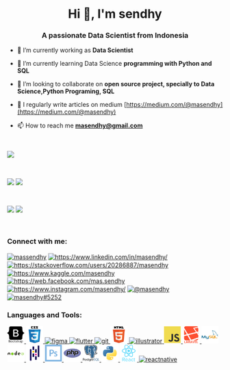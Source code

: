 
<h1 align="center">Hi 👋, I'm sendhy</h1>
<h3 align="center">A passionate Data Scientist from Indonesia</h3>

- 🔭 I’m currently working as **Data Scientist**

- 🌱 I’m currently learning Data Science **programming with Python and SQL**

- 👯 I’m looking to collaborate on **open source project, specially to Data Science,Python Programing, SQL**

- 📝 I regularly write articles on medium [https://medium.com/@masendhy](https://medium.com/@masendhy)

- 📫 How to reach me **masendhy@gmail.com**

</br>

![](http://github-profile-summary-cards.vercel.app/api/cards/profile-details?username=masendhy&theme=ayu_mirage)

</br>

![](http://github-profile-summary-cards.vercel.app/api/cards/repos-per-language?username=masendhy&theme=calm)
![](http://github-profile-summary-cards.vercel.app/api/cards/most-commit-language?username=masendhy&theme=calm)

</br>

![](http://github-profile-summary-cards.vercel.app/api/cards/stats?username=masendhy&theme=calm)
![](http://github-profile-summary-cards.vercel.app/api/cards/productive-time?username=masendhy&theme=calm&utcOffset=8)

</br>

<!-- <p><img align="left" src="https://github-readme-stats.vercel.app/api/top-langs?username=masendhy&show_icons=true&locale=en&layout=compact" alt="masendhy" /></p> -->

<!-- <p>&nbsp;<img align="center" src="https://github-readme-stats.vercel.app/api?username=masendhy&show_icons=true&locale=en" alt="masendhy" /></p> -->



<h3 align="left">Connect with me:</h3>
<p align="left">
<a href="https://twitter.com/massendhy" target="blank"><img align="center" src="https://raw.githubusercontent.com/rahuldkjain/github-profile-readme-generator/master/src/images/icons/Social/twitter.svg" alt="massendhy" height="30" width="40" /></a>
<a href="https://linkedin.com/in/https://www.linkedin.com/in/masendhy/" target="blank"><img align="center" src="https://raw.githubusercontent.com/rahuldkjain/github-profile-readme-generator/master/src/images/icons/Social/linked-in-alt.svg" alt="https://www.linkedin.com/in/masendhy/" height="30" width="40" /></a>
<a href="https://stackoverflow.com/users/https://stackoverflow.com/users/20286887/masendhy" target="blank"><img align="center" src="https://raw.githubusercontent.com/rahuldkjain/github-profile-readme-generator/master/src/images/icons/Social/stack-overflow.svg" alt="https://stackoverflow.com/users/20286887/masendhy" height="30" width="40" /></a>
<a href="https://kaggle.com/https://www.kaggle.com/masendhy" target="blank"><img align="center" src="https://raw.githubusercontent.com/rahuldkjain/github-profile-readme-generator/master/src/images/icons/Social/kaggle.svg" alt="https://www.kaggle.com/masendhy" height="30" width="40" /></a>
<a href="https://fb.com/https://web.facebook.com/mas.sendhy" target="blank"><img align="center" src="https://raw.githubusercontent.com/rahuldkjain/github-profile-readme-generator/master/src/images/icons/Social/facebook.svg" alt="https://web.facebook.com/mas.sendhy" height="30" width="40" /></a>
<a href="https://instagram.com/https://www.instagram.com/masendhy/" target="blank"><img align="center" src="https://raw.githubusercontent.com/rahuldkjain/github-profile-readme-generator/master/src/images/icons/Social/instagram.svg" alt="https://www.instagram.com/masendhy/" height="30" width="40" /></a>
<a href="https://medium.com/@masendhy" target="blank"><img align="center" src="https://raw.githubusercontent.com/rahuldkjain/github-profile-readme-generator/master/src/images/icons/Social/medium.svg" alt="@masendhy" height="30" width="40" /></a>
<a href="https://discord.gg/masendhy#5252" target="blank"><img align="center" src="https://raw.githubusercontent.com/rahuldkjain/github-profile-readme-generator/master/src/images/icons/Social/discord.svg" alt="masendhy#5252" height="30" width="40" /></a>
</p>

<h3 align="left">Languages and Tools:</h3>
<p align="left"> <a href="https://getbootstrap.com" target="_blank" rel="noreferrer"> <img src="https://raw.githubusercontent.com/devicons/devicon/master/icons/bootstrap/bootstrap-plain-wordmark.svg" alt="bootstrap" width="40" height="40"/> </a> <a href="https://www.w3schools.com/css/" target="_blank" rel="noreferrer"> <img src="https://raw.githubusercontent.com/devicons/devicon/master/icons/css3/css3-original-wordmark.svg" alt="css3" width="40" height="40"/> </a> <a href="https://www.figma.com/" target="_blank" rel="noreferrer"> <img src="https://www.vectorlogo.zone/logos/figma/figma-icon.svg" alt="figma" width="40" height="40"/> </a> <a href="https://flutter.dev" target="_blank" rel="noreferrer"> <img src="https://www.vectorlogo.zone/logos/flutterio/flutterio-icon.svg" alt="flutter" width="40" height="40"/> </a> <a href="https://git-scm.com/" target="_blank" rel="noreferrer"> <img src="https://www.vectorlogo.zone/logos/git-scm/git-scm-icon.svg" alt="git" width="40" height="40"/> </a> <a href="https://www.w3.org/html/" target="_blank" rel="noreferrer"> <img src="https://raw.githubusercontent.com/devicons/devicon/master/icons/html5/html5-original-wordmark.svg" alt="html5" width="40" height="40"/> </a> <a href="https://www.adobe.com/in/products/illustrator.html" target="_blank" rel="noreferrer"> <img src="https://www.vectorlogo.zone/logos/adobe_illustrator/adobe_illustrator-icon.svg" alt="illustrator" width="40" height="40"/> </a> <a href="https://developer.mozilla.org/en-US/docs/Web/JavaScript" target="_blank" rel="noreferrer"> <img src="https://raw.githubusercontent.com/devicons/devicon/master/icons/javascript/javascript-original.svg" alt="javascript" width="40" height="40"/> </a> <a href="https://laravel.com/" target="_blank" rel="noreferrer"> <img src="https://raw.githubusercontent.com/devicons/devicon/master/icons/laravel/laravel-plain-wordmark.svg" alt="laravel" width="40" height="40"/> </a> <a href="https://www.mysql.com/" target="_blank" rel="noreferrer"> <img src="https://raw.githubusercontent.com/devicons/devicon/master/icons/mysql/mysql-original-wordmark.svg" alt="mysql" width="40" height="40"/> </a> <a href="https://nodejs.org" target="_blank" rel="noreferrer"> <img src="https://raw.githubusercontent.com/devicons/devicon/master/icons/nodejs/nodejs-original-wordmark.svg" alt="nodejs" width="40" height="40"/> </a> <a href="https://pandas.pydata.org/" target="_blank" rel="noreferrer"> <img src="https://raw.githubusercontent.com/devicons/devicon/2ae2a900d2f041da66e950e4d48052658d850630/icons/pandas/pandas-original.svg" alt="pandas" width="40" height="40"/> </a> <a href="https://www.photoshop.com/en" target="_blank" rel="noreferrer"> <img src="https://raw.githubusercontent.com/devicons/devicon/master/icons/photoshop/photoshop-line.svg" alt="photoshop" width="40" height="40"/> </a> <a href="https://www.php.net" target="_blank" rel="noreferrer"> <img src="https://raw.githubusercontent.com/devicons/devicon/master/icons/php/php-original.svg" alt="php" width="40" height="40"/> </a> <a href="https://www.postgresql.org" target="_blank" rel="noreferrer"> <img src="https://raw.githubusercontent.com/devicons/devicon/master/icons/postgresql/postgresql-original-wordmark.svg" alt="postgresql" width="40" height="40"/> </a> <a href="https://www.python.org" target="_blank" rel="noreferrer"> <img src="https://raw.githubusercontent.com/devicons/devicon/master/icons/python/python-original.svg" alt="python" width="40" height="40"/> </a> <a href="https://reactjs.org/" target="_blank" rel="noreferrer"> <img src="https://raw.githubusercontent.com/devicons/devicon/master/icons/react/react-original-wordmark.svg" alt="react" width="40" height="40"/> </a> <a href="https://reactnative.dev/" target="_blank" rel="noreferrer"> <img src="https://reactnative.dev/img/header_logo.svg" alt="reactnative" width="40" height="40"/> </a> </p>



